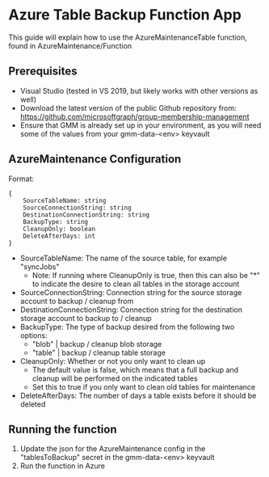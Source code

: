 # Azure Table Backup Function App
This guide will explain how to use the AzureMaintenanceTable function, found in AzureMaintenance/Function

## Prerequisites
* Visual Studio (tested in VS 2019, but likely works with other versions as well)
* Download the latest version of the public Github repository from: https://github.com/microsoftgraph/group-membership-management
* Ensure that GMM is already set up in your environment, as you will need some of the values from your gmm-data-\<env> keyvault

## AzureMaintenance Configuration
Format:
```
{
    SourceTableName: string
    SourceConnectionString: string
    DestinationConnectionString: string
    BackupType: string
    CleanupOnly: boolean
    DeleteAfterDays: int
}
```

* SourceTableName: The name of the source table, for example "syncJobs"
    * Note: If running where CleanupOnly is true, then this can also be "*"
to indicate the desire to clean all tables in the storage account
* SourceConnectionString: Connection string for the source storage account to backup / cleanup from
* DestinationConnectionString: Connection string for the destination storage account to backup to / cleanup
* BackupType: The type of backup desired from the following two options:
    * "blob"    | backup / cleanup blob storage
    * "table"   | backup / cleanup table storage
* CleanupOnly: Whether or not you only want to clean up
    * The default value is false, which means that a full backup and cleanup will be performed on the indicated tables
    * Set this to true if you only want to clean old tables for maintenance
* DeleteAfterDays: The number of days a table exists before it should be deleted

## Running the function
1. Update the json for the AzureMaintenance config in the "tablesToBackup" secret in the gmm-data-\<env> keyvault
2. Run the function in Azure